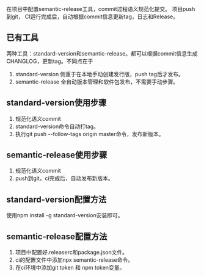 
在项目中配置semantic-release工具，commit过程语义规范化提交。
项目push到git， CI运行完成后，自动根据commit信息更新tag，日志和Release。

## 已有工具
两种工具：standard-version和semantic-release。都可以根据commit信息生成CHANGLOG，更新tag。不同点在于

1. standard-version 侧重于在本地手动创建发行版，push tag后才发布。
2. semantic-release 全自动版本管理和软件包发布，不需要手动步骤。

## standard-version使用步骤

1. 规范化语义commit
2. standard-version命令自动打tag。
3. 执行git push --follow-tags origin master命令，发布新版本。

## semantic-release使用步骤

1. 规范化语义commit
2. push到git，ci完成后，自动发布新版本。


## standard-version配置方法

使用npm install -g standard-version安装即可。

## semantic-release配置方法

1. 项目中配置好.releaserc和package.json文件。
2. ci的配置文件中添加npx semantic-release命令。
3. 在ci环境中添加git token 和 npm token变量。






